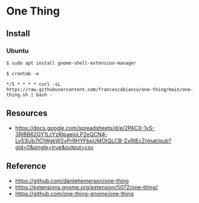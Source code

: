 # One Thing



## Install

### Ubuntu

```shell
$ sudo apt install gnome-shell-extension-manager
```

```shell
$ crontab -e
```

```crontab
*/5 * * * * curl -sL https://raw.githubusercontent.com/francescobianco/one-thing/main/one-thing.sh | bash -
```

## Resources

- <https://docs.google.com/spreadsheets/d/e/2PACX-1vS-3RlBB62GY1LcYzRIpaejoLP2eQCN4-Ly53lJb7lClWgkW2yPrRHYFbpUMOtQLCB-ZxRtEcZnlnat/pub?gid=0&single=true&output=csv>

## Reference

- <https://github.com/dantehemerson/one-thing>
- <https://extensions.gnome.org/extension/5072/one-thing/>
- <https://github.com/one-thing-gnome/one-thing>
